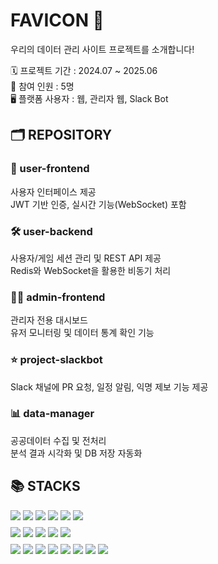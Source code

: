 # FAVICON 🐸
우리의 데이터 관리 사이트 프로젝트를 소개합니다!

🗓️  프로젝트 기간 :     2024.07 ~ 2025.06  
👥  참여 인원 :        5명   
🖥️  플랫폼 사용자 :     웹, 관리자 웹, Slack Bot  

## 🗂️ REPOSITORY
### 🎨 user-frontend  
사용자 인터페이스 제공  
JWT 기반 인증, 실시간 기능(WebSocket) 포함  

### 🛠️ user-backend  
사용자/게임 세션 관리 및 REST API 제공  
Redis와 WebSocket을 활용한 비동기 처리  

### 🧑‍💼 admin-frontend  
관리자 전용 대시보드  
유저 모니터링 및 데이터 통계 확인 기능  

### ⭐️ project-slackbot  
Slack 채널에 PR 요청, 일정 알림, 익명 제보 기능 제공  

### 📊 data-manager  
공공데이터 수집 및 전처리  
분석 결과 시각화 및 DB 저장 자동화  


     


## 📚 STACKS

<!-- Backend -->
<div style="margin-bottom: 8px;">
  <img src="https://img.shields.io/badge/Java-007396?style=for-the-badge&logo=java&logoColor=white">
  <img src="https://img.shields.io/badge/Spring-6DB33F?style=for-the-badge&logo=spring&logoColor=white">
  <img src="https://img.shields.io/badge/PostgreSQL-4169E1?style=for-the-badge&logo=postgresql&logoColor=white">
  <img src="https://img.shields.io/badge/GitHub%20Actions-2088FF?style=for-the-badge&logo=githubactions&logoColor=white">
  <img src="https://img.shields.io/badge/Scheduler-6DB33F?style=for-the-badge&logo=clockify&logoColor=white">
  <img src="https://img.shields.io/badge/OpenAI%20GPT-412991?style=for-the-badge&logo=openai&logoColor=white">
</div>

<!-- Frontend -->
<div style="margin-bottom: 8px;">
  <img src="https://img.shields.io/badge/React-61DAFB?style=for-the-badge&logo=react&logoColor=white">
  <img src="https://img.shields.io/badge/JavaScript-F7DF1E?style=for-the-badge&logo=javascript&logoColor=white">
  <img src="https://img.shields.io/badge/TypeScript-3178C6?style=for-the-badge&logo=typescript&logoColor=white">
  <img src="https://img.shields.io/badge/CSS-663399?style=for-the-badge&logo=css3&logoColor=white">
  <img src="https://img.shields.io/badge/HTML-E34F26?style=for-the-badge&logo=html5&logoColor=white">
</div>

<!-- Data & DevOps -->
<div>
  <img src="https://img.shields.io/badge/Python-3776AB?style=for-the-badge&logo=python&logoColor=white">
  <img src="https://img.shields.io/badge/Jupyter-F37626?style=for-the-badge&logo=jupyter&logoColor=white">
  <img src="https://img.shields.io/badge/Docker-2496ED?style=for-the-badge&logo=docker&logoColor=white">
  <img src="https://img.shields.io/badge/Selenium-43B02A?style=for-the-badge&logo=selenium&logoColor=white">
  <img src="https://img.shields.io/badge/Pandas-150458?style=for-the-badge&logo=pandas&logoColor=white">
  <img src="https://img.shields.io/badge/Matplotlib-11557C?style=for-the-badge&logo=plotly&logoColor=white">
  <img src="https://img.shields.io/badge/Amazon%20S3-569A31?style=for-the-badge&logo=amazonaws&logoColor=white">
  <img src="https://img.shields.io/badge/Amazon%20EC2-FF9900?style=for-the-badge&logo=amazonaws&logoColor=white">
</div>






